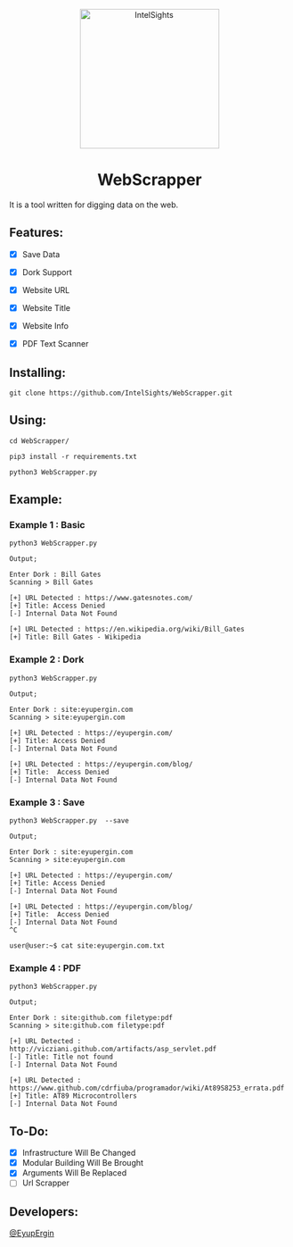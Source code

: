 <p align="center">
  <img src="https://github.com/IntelSights/About/blob/main/img/IntelSights.png?raw=true" alt="IntelSights" width="250" />
</p>

<h1 align="center">WebScrapper</h1>

It is a tool written for digging data on the web.

<h2 align="left">Features:</h2>

- [x] Save Data
- [x] Dork Support
- [x] Website URL
- [x] Website Title
- [x] Website Info
- [x] PDF Text Scanner


<h2 align="left">Installing:</h2>

```
git clone https://github.com/IntelSights/WebScrapper.git
```

<h2 align="left">Using:</h2>

```
cd WebScrapper/

pip3 install -r requirements.txt

python3 WebScrapper.py  

```

<h2 align="left">Example:</h2>

<h3 align="left">Example 1 : Basic</h2>

```
python3 WebScrapper.py  

Output;

Enter Dork : Bill Gates
Scanning > Bill Gates

[+] URL Detected : https://www.gatesnotes.com/
[+] Title: Access Denied
[-] Internal Data Not Found

[+] URL Detected : https://en.wikipedia.org/wiki/Bill_Gates
[+] Title: Bill Gates - Wikipedia
```

<h3 align="left">Example 2 : Dork</h2>

```
python3 WebScrapper.py  

Output;

Enter Dork : site:eyupergin.com
Scanning > site:eyupergin.com

[+] URL Detected : https://eyupergin.com/
[+] Title: Access Denied
[-] Internal Data Not Found

[+] URL Detected : https://eyupergin.com/blog/
[+] Title:  Access Denied
[-] Internal Data Not Found

```

<h3 align="left">Example 3 : Save </h2>

```
python3 WebScrapper.py  --save

Output;

Enter Dork : site:eyupergin.com
Scanning > site:eyupergin.com

[+] URL Detected : https://eyupergin.com/
[+] Title: Access Denied
[-] Internal Data Not Found

[+] URL Detected : https://eyupergin.com/blog/
[+] Title:  Access Denied
[-] Internal Data Not Found
^C

user@user:~$ cat site:eyupergin.com.txt
```

<h3 align="left">Example 4 : PDF </h2>

```
python3 WebScrapper.py

Output;

Enter Dork : site:github.com filetype:pdf
Scanning > site:github.com filetype:pdf

[+] URL Detected : http://vicziani.github.com/artifacts/asp_servlet.pdf
[-] Title: Title not found
[-] Internal Data Not Found

[+] URL Detected : https://www.github.com/cdrfiuba/programador/wiki/At89S8253_errata.pdf
[+] Title: AT89 Microcontrollers
[-] Internal Data Not Found

```

<h2 align="left">To-Do:</h2>

- [x]  Infrastructure Will Be Changed
- [x]  Modular Building Will Be Brought
- [x]  Arguments Will Be Replaced
- [ ] Url Scrapper

<h2 align="left">Developers:</h2>

[@EyupErgin](https://github.com/eyupergin)


